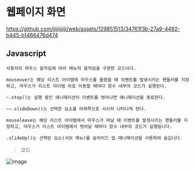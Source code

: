 # 웹페이지 화면

https://github.com/ijijijijiji/web/assets/129851513/34761f3b-27a9-4492-b445-b1466476d474

## Javascript
    사용자의 마우스 움직임에 따라 메뉴의 움직임을 구현한 코드이다.
    
    mouseover는 해당 리스트 아이템에 마우스를 올렸을 때 이벤트를 발생시키는 핸들러를 지정하고, 마우스가 리스트 아이템 위로 이동할 때마다 함수 내부의 코드가 실행된다.

    ~.stop()는 실행 중인 애니메이션이 이벤트를 벗어나면 애니메이션을 종료한다.

    ~~.slideDown()는 선택한 요소를 아래쪽으로 서서히 나타나게 한다.

    mouseleave는 해당 리스트 아이템에서 마우스가 떠날 때 이벤트를 발생시키는 핸들러를 지정하고, 마우스가 리스트 아이템에서 벗어날 때마다 함수 내부의 코드가 실행됩니다.

    .slideUp()는 선택된 요소(서브 메뉴)를 슬라이드 업 애니메이션을 사용하여 숨깁니다.



> 코드


![image](https://github.com/ijijijijiji/web/assets/129851513/1df6c145-6e67-4a05-bcc8-92804a7692e6)
